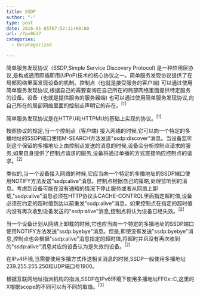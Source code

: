 ```yaml
---
title: SSDP
author: "-"
type: post
date: 2016-01-05T07:52:11+00:00
url: /?p=8637
categories:
  - Uncategorized

---
```

简单服务发现协议（SSDP,Simple Service Discovery Protocol) 是一种应用层协议,是构成通用即插即用(UPnP)技术的核心协议之一。简单服务发现协议提供了在局部网络里面发现设备的机制。控制点（也就是接受服务的客户端) 可以通过使用简单服务发现协议,根据自己的需要查询在自己所在的局部网络里面提供特定服务的设备。设备（也就是提供服务的服务器端) 也可以通过使用简单服务发现协议,向自己所在的局部网络里面的控制点声明它的存在。<sup>[1]</sup>


  简单服务发现协议是在HTTPU和HTTPMU的基础上实现的协议。<sup>[1]</sup>


  按照协议的规定,当一个控制点（客户端) 接入网络的时候,它可以向一个特定的多播地址的SSDP端口使用M-SEARCH方法发送"ssdp:discover"消息。当设备监听到这个保留的多播地址上由控制点发送的消息的时候,设备会分析控制点请求的服务,如果自身提供了控制点请求的服务,设备将通过单播的方式直接响应控制点的请求。<sup>[2]</sup>


  类似的,当一个设备接入网络的时候,它应当向一个特定的多播地址的SSDP端口使用NOTIFY方法发送"ssdp:alive"消息。控制点根据自己的策略,处理监听到的消息。考虑到设备可能在没有通知的情况下停止服务或者从网络上卸载,"ssdp:alive"消息必须在HTTP协议头CACHE-CONTROL里面指定超时值,设备必须在约定的超时值到达以前重发"ssdp:alive"消息。如果控制点在指定的超时值内没有再次收到设备发送的"ssdp:alive"消息,控制点将认为设备已经失效。<sup>[2]</sup>


  当一个设备计划从网络上卸载的时候,它也应当向一个特定的多播地址的SSDP端口使用NOTIFY方法发送"ssdp:byebye"消息。但是,即使没有发送"ssdp:byebye"消息,控制点也会根据"ssdp:alive"消息指定的超时值,将超时并且没有再次收到的"ssdp:alive"消息对应的设备认为是失效的设备。<sup>[2]</sup>


  在IPv4环境,当需要使用多播方式传送相关消息的时候,SSDP一般使用多播地址239.255.255.250和UDP端口号1900。


  根据互联网地址指派机构的指派,SSDP在IPv6环境下使用多播地址FF0x::C,这里的X根据scope的不同可以有不同的取值。<sup>[3]</sup>
